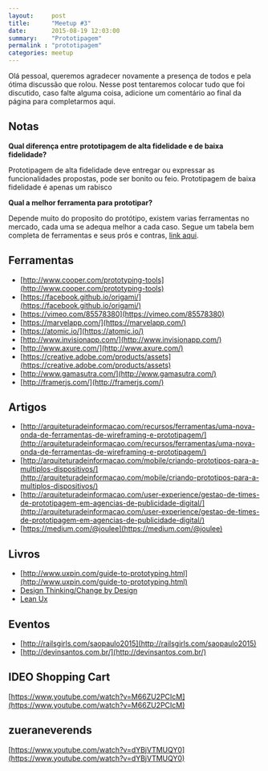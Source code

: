 ```yaml
---
layout:     post
title:      "Meetup #3"
date:       2015-08-19 12:03:00
summary:    "Prototipagem"
permalink : "prototipagem"
categories: meetup
---
```


Olá pessoal, queremos agradecer novamente a presença de todos e pela ótima discussão que rolou. Nesse post tentaremos colocar tudo que foi discutido, caso falte alguma coisa, adicione um comentário ao final da página para completarmos aqui.

## Notas

**Qual diferença entre prototipagem de alta fidelidade e de baixa fidelidade?**

Prototipagem de alta fidelidade deve entregar ou expressar as funcionalidades propostas, pode ser bonito ou feio. Prototipagem de baixa fidelidade é apenas um rabisco

**Qual a melhor ferramenta para prototipar?**

Depende muito do proposito do protótipo, existem varias ferramentas no mercado, cada uma se adequa melhor a cada caso. Segue um tabela bem completa de ferramentas e seus prós e contras, [link aqui](http://www.cooper.com/prototyping-tools).


## Ferramentas 

* [http://www.cooper.com/prototyping-tools](http://www.cooper.com/prototyping-tools)
* [https://facebook.github.io/origami/](https://facebook.github.io/origami/)
* [https://vimeo.com/85578380](https://vimeo.com/85578380)
* [https://marvelapp.com/](https://marvelapp.com/)
* [https://atomic.io/](https://atomic.io/)
* [http://www.invisionapp.com/](http://www.invisionapp.com/)
* [http://www.axure.com/](http://www.axure.com/)
* [https://creative.adobe.com/products/assets](https://creative.adobe.com/products/assets)
* [http://www.gamasutra.com/](http://www.gamasutra.com/)
* [http://framerjs.com/](http://framerjs.com/)

## Artigos

* [http://arquiteturadeinformacao.com/recursos/ferramentas/uma-nova-onda-de-ferramentas-de-wireframing-e-prototipagem/](http://arquiteturadeinformacao.com/recursos/ferramentas/uma-nova-onda-de-ferramentas-de-wireframing-e-prototipagem/)
* [http://arquiteturadeinformacao.com/mobile/criando-prototipos-para-a-multiplos-dispositivos/](http://arquiteturadeinformacao.com/mobile/criando-prototipos-para-a-multiplos-dispositivos/)
* [http://arquiteturadeinformacao.com/user-experience/gestao-de-times-de-prototipagem-em-agencias-de-publicidade-digital/](http://arquiteturadeinformacao.com/user-experience/gestao-de-times-de-prototipagem-em-agencias-de-publicidade-digital/)
* [https://medium.com/@joulee](https://medium.com/@joulee)


## Livros

* [http://www.uxpin.com/guide-to-prototyping.html](http://www.uxpin.com/guide-to-prototyping.html)
* [Design Thinking/Change by Design](http://www.amazon.com/Change-Design-Transforms-Organizations-Innovation/dp/0061766089/ref=la_B001KHDL26_1_1?s=books&ie=UTF8&qid=1440016546&sr=1-1)
* [Lean Ux](http://shop.oreilly.com/product/0636920021827.do)

## Eventos

* [http://railsgirls.com/saopaulo2015](http://railsgirls.com/saopaulo2015)
* [http://devinsantos.com.br/](http://devinsantos.com.br/)

## IDEO Shopping Cart

[https://www.youtube.com/watch?v=M66ZU2PCIcM](https://www.youtube.com/watch?v=M66ZU2PCIcM)

## zueraneverends

[https://www.youtube.com/watch?v=dYBjVTMUQY0](https://www.youtube.com/watch?v=dYBjVTMUQY0)
